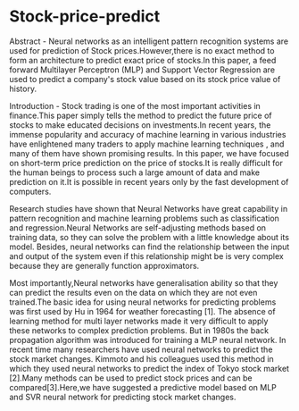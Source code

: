 # Stock-price-predict


Abstract - Neural networks as an intelligent pattern recognition systems are used for prediction of Stock prices.However,there is 
no exact method to form an architecture to predict exact price of stocks.In this paper, a feed forward Multilayer Perceptron (MLP) and Support Vector Regression are used to predict a company's stock value based on its stock price value of  history.

Introduction - 
Stock trading is one of the most important activities in finance.This paper simply tells the method to predict the future price of stocks to make educated decisions on investments.In recent years, the immense popularity and accuracy of machine learning in various industries have enlightened many traders to apply machine learning techniques , and many of them have shown promising results. In this paper, we have focused on short-term price prediction on the price of stocks.It is really difficult for the human beings to process such a large amount of data and make prediction on it.It is possible in recent years only by the fast development of computers.

Research studies have shown that Neural Networks have great capability in pattern recognition and machine learning problems such as classification and regression.Neural Networks are self-adjusting methods based on training data, so they can solve the problem with a little knowledge about its model. Besides, neural networks can find the relationship between the input and output of the system even if this relationship might be is very complex because they are generally function approximators.

Most importantly,Neural networks have generalisation ability so that they can predict the results even on the data on which they are not even trained.The basic idea for using neural networks for predicting problems was first used by Hu in 1964 for weather forecasting [1]. The absence of learning method for multi layer networks made it very difficult to apply these networks to complex prediction problems. But in 1980s the back propagation algorithm was introduced for training a MLP neural network. In recent time many researchers have used neural networks to predict the stock market changes. Kimmoto and his colleagues used this method in which they used neural networks to predict the index of Tokyo stock market [2].Many methods can be used to predict stock prices and can be compared[3].Here,we have suggested a predictive model based on MLP and SVR neural network for predicting stock market changes.

